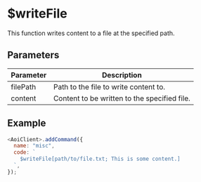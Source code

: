 # $writeFile

This function writes content to a file at the specified path.

## Parameters

| Parameter | Description                                  |
| --------- | -------------------------------------------- |
| filePath  | Path to the file to write content to.        |
| content   | Content to be written to the specified file. |

## Example

```js
<AoiClient>.addCommand({
  name: "misc",
  code: `
    $writeFile[path/to/file.txt; This is some content.]
  `,
});
```
